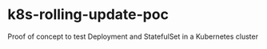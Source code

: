 # k8s-rolling-update-poc
Proof of concept to test Deployment and StatefulSet in a Kubernetes cluster
